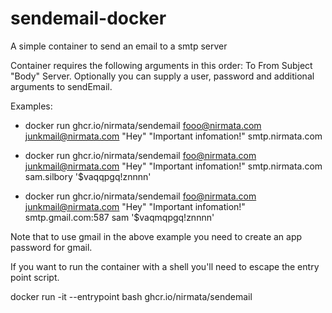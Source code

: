 # sendemail-docker
A simple container to send an email to a smtp server

Container requires the following arguments in this order: To From Subject "Body" Server.
Optionally you can supply a user, password and additional arguments to sendEmail.

Examples:

- docker run ghcr.io/nirmata/sendemail fooo@nirmata.com junkmail@nirmata.com "Hey" "Important infomation!" smtp.nirmata.com

- docker run ghcr.io/nirmata/sendemail foo@nirmata.com junkmail@nirmata.com "Hey" "Important infomation!" smtp.nirmata.com sam.silbory '$vaqqpgq!znnnn'

- docker run ghcr.io/nirmata/sendemail foo@nirmata.com junkmail@nirmata.com "Hey" "Important infomation!" smtp.gmail.com:587 sam '$vaqmqpgq!znnnn' 

Note that to use gmail in the above example you need to create an app password for gmail.


If you want to run the container with a shell you'll need to escape the entry point script.

docker run -it --entrypoint bash ghcr.io/nirmata/sendemail
